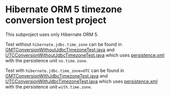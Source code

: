 # Hibernate ORM 5 timezone conversion test project

This subproject uses only Hibernate ORM 5.

Test without `hibernate.jdbc.time_zone` can be found in [GMTConversionWithoutJdbcTimezoneTest.java] and [UTCConversionWithoutJdbcTimezoneTest.java] which uses [persistence.xml] with the persistence unit `no.time.zone`.

Test with `hibernate.jdbc.time_zone=UTC` can be found in [GMTConversionWithJdbcTimezoneTest.java] and [UTCConversionWithJdbcTimezoneTest.java] which uses [persistence.xml] with the persistence unit `with.time.zone`.

[persistence.xml]: src/main/resources/META-INF/persistence.xml
[gmtconversionwithjdbctimezonetest.java]: src/test/java/se/agreedskiing/hibernate/timezone/hibernate/five/GMTConversionWithJdbcTimezoneTest.java
[utcconversionwithjdbctimezonetest.java]: src/test/java/se/agreedskiing/hibernate/timezone/hibernate/five/UTCConversionWithJdbcTimezoneTest.java
[gmtconversionwithoutjdbctimezonetest.java]: src/test/java/se/agreedskiing/hibernate/timezone/hibernate/five/GMTConversionWithoutJdbcTimezoneTest.java
[utcconversionwithoutjdbctimezonetest.java]: src/test/java/se/agreedskiing/hibernate/timezone/hibernate/five/UTCConversionWithoutJdbcTimezoneTest.java
